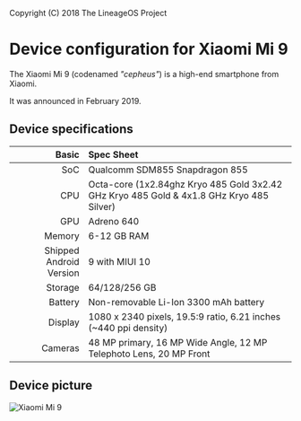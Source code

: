 Copyright (C) 2018 The LineageOS Project

Device configuration for Xiaomi Mi 9
=========================================

The Xiaomi Mi 9 (codenamed _"cepheus"_) is a high-end smartphone from Xiaomi.

It was announced in February 2019.

## Device specifications

Basic   | Spec Sheet
-------:|:-------------------------
SoC     | Qualcomm SDM855 Snapdragon 855
CPU     | Octa-core (1x2.84ghz Kryo 485 Gold 3x2.42 GHz Kryo 485 Gold & 4x1.8 GHz Kryo 485 Silver)
GPU     | Adreno 640
Memory  | 6-12 GB RAM
Shipped Android Version | 9 with MIUI 10
Storage | 64/128/256 GB
Battery | Non-removable Li-Ion 3300 mAh battery
Display | 1080 x 2340 pixels, 19.5:9 ratio, 6.21 inches (~440 ppi density)
Cameras | 48 MP primary, 16 MP Wide Angle, 12 MP Telephoto Lens, 20 MP Front 
## Device picture

![Xiaomi Mi 9](https://xiaomi-mi.com/uploads/CatalogueImage/pvm_mi9%20(2)_17410_1550674104.jpg "Xiaomi Mi 9")
